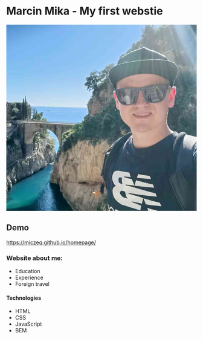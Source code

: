 # Marcin Mika - My first webstie

![Zrzut ekranu](images/foto.jpg)

## Demo

https://miczeq.github.io/homepage/

### Website about me:

- Education
- Experience
- Foreign travel

#### Technologies

- HTML
- CSS
- JavaScript
- BEM
